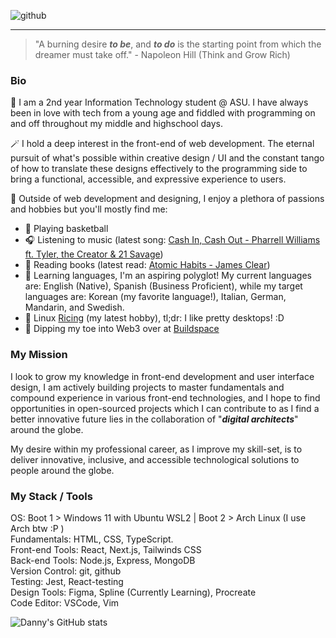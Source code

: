 ![github](https://user-images.githubusercontent.com/90986300/174861340-a4d00123-b6aa-4962-8bab-fa78ef861288.png)

<hr>

> "A burning desire **_to be_**, and **_to do_** is the starting point from which the dreamer must take off." - Napoleon Hill (Think and Grow Rich)

### Bio

👤 I am a 2nd year Information Technology student @ ASU. I have always been in love with tech from a young age and fiddled with programming on and off throughout my middle and highschool days.

🪄 I hold a deep interest in the front-end of web development. The eternal pursuit of what's possible within creative design / UI and the constant tango of how to translate these designs effectively to the programming side to bring a functional, accessible, and expressive experience to users.

💟 Outside of web development and designing, I enjoy a plethora of passions and hobbies but you'll mostly find me: 
- 🏀 Playing basketball
- 🎧 Listening to music (latest song: <a href="https://www.youtube.com/watch?v=cKEwnhc8ItY">Cash In, Cash Out - Pharrell Williams ft. Tyler, the Creator & 21 Savage</a>)
- 📖 Reading books (latest read: <a href="https://www.amazon.com/Atomic-Habits-Proven-Build-Break/dp/0735211299">Atomic Habits - James Clear</a>)
- 💬 Learning languages, I'm an aspiring polyglot! My current languages are: English (Native), Spanish (Business Proficient), while my target languages are: Korean (my favorite language!), Italian, German, Mandarin, and Swedish. 
- 🎨 Linux <a href="https://jie-fang.github.io/blog/basics-of-ricing">Ricing</a> (my latest hobby), tl;dr: I like pretty desktops! :D
- 🚀 Dipping my toe into Web3 over at <a href="https://buildspace.so/@dje">Buildspace</a>

### My Mission

I look to grow my knowledge in front-end development and user interface design, I am actively building projects to master fundamentals and compound experience in various front-end technologies, and I hope to find opportunities in open-sourced projects which I can contribute to as I find a better innovative future lies in the collaboration of "**_digital architects_**" around the globe.

My desire within my professional career, as I improve my skill-set, is to deliver innovative, inclusive, and accessible technological solutions to people around the globe.

### My Stack / Tools

OS: Boot 1 > Windows 11 with Ubuntu WSL2 | Boot 2 > Arch Linux (I use Arch btw :P ) <br>
Fundamentals: HTML, CSS, TypeScript. <br>
Front-end Tools: React, Next.js, Tailwinds CSS <br>
Back-end Tools: Node.js, Express, MongoDB <br>
Version Control: git, github <br>
Testing: Jest, React-testing <br>
Design Tools: Figma, Spline (Currently Learning), Procreate <br>
Code Editor: VSCode, Vim

![Danny's GitHub stats](https://github-readme-stats.vercel.app/api?username=djecodes&theme=vue&show_icons=true)

